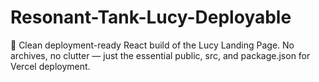 # Resonant-Tank-Lucy-Deployable
🚀 Clean deployment-ready React build of the Lucy Landing Page. No archives, no clutter — just the essential public, src, and package.json for Vercel deployment.
